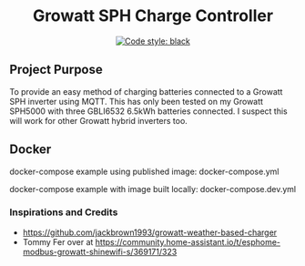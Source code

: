 <h1 align="center">Growatt SPH Charge Controller</h1>

<p align="center">
<a href="https://github.com/psf/black"><img alt="Code style: black" src="https://img.shields.io/badge/code%20style-black-000000.svg"></a>
</p>

<h2>Project Purpose</h2>

To provide an easy method of charging batteries connected to a Growatt SPH inverter using MQTT. This has only been tested on my Growatt SPH5000 with three GBLI6532 6.5kWh batteries connected. I suspect this will work for other Growatt hybrid inverters too.

<h2>Docker</h2>
docker-compose example using published image: docker-compose.yml

docker-compose example with image built locally: docker-compose.dev.yml

<h3>Inspirations and Credits</h3>

- https://github.com/jackbrown1993/growatt-weather-based-charger
- Tommy Fer over at https://community.home-assistant.io/t/esphome-modbus-growatt-shinewifi-s/369171/323